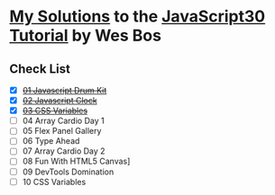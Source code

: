 # [My Solutions](https://tomiiide.github.io/JavaScript30) to the [JavaScript30 Tutorial](http://javascript30.com) by Wes Bos

## Check List
* [x] ~~[01 Javascript Drum Kit](https://github.com/tomiiide/JavaScript30/tree/master/01%20-%20Drum%20Kit)~~
* [x] ~~[02 Javascript Clock](https://github.com/tomiiide/JavaScript30/tree/master/02%20CSS+JS%20Clock)~~
* [x] ~~[03 CSS Variables](https://github.com/tomiiide/JavaScript30/tree/master/03%20CSS%20Variables)~~
* [ ] 04 Array Cardio Day 1
* [ ] 05 Flex Panel Gallery
* [ ] 06 Type Ahead
* [ ] 07 Array Cardio Day 2
* [ ] 08 Fun With HTML5 Canvas]
* [ ] 09 DevTools Domination
* [ ] 10 CSS Variables
